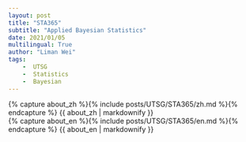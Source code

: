 ```yaml
---
layout: post
title: "STA365"
subtitle: "Applied Bayesian Statistics"
date: 2021/01/05
multilingual: True
author: "Liman Wei"
tags:
    -  UTSG    
    -  Statistics    
    -  Bayesian
---
```

<!-- Chinese Version -->
<div class="zh post-container">
    {% capture about_zh %}{% include posts/UTSG/STA365/zh.md %}{% endcapture %}
    {{ about_zh | markdownify }}
</div>

<!-- English Version -->
<div class="en post-container">
    {% capture about_en %}{% include posts/UTSG/STA365/en.md %}{% endcapture %}
    {{ about_en | markdownify }}
</div>